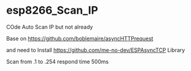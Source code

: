 # esp8266_Scan_IP
COde Auto Scan IP but not already


Base on https://github.com/boblemaire/asyncHTTPrequest

and need to Install https://github.com/me-no-dev/ESPAsyncTCP Library

Scan from .1 to .254
respond time 500ms
